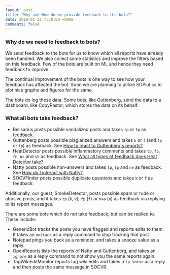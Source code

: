 ```yaml
---
layout: post
title: "Why and How do we provide feedback to the bots?"
date: 2019-01-22 7:30:00 +0000
comments: false
---
```


### Why do we need to feedback to bots? 

We send feedback to the bots for us to know which all reports have already been handled. We also collect some statistics and  improve the filters based on this feedback. Few of the bots are built on ML and hence they need feedback to improve. 

The continual improvement of the bots is one way to see how your feedback has affected the bot. Soon we are planning to utilize SOPlotics to plot nice graphs and figures for the same. 

The bots do log these data. Some bots, like Guttenberg, send the data to a dashboard, like CopyPastor, which stores the data on its behalf. 


### What all bots  take feedback? 

 - Belisarius posts possible vandalized posts and takes `tp` or `fp` as feedback.
 - Guttenberg posts possible plagiarized answers and takes `k` or `f` (and `tp` or `fp`) as feedback. See [How to react to Guttenberg's reports?](https://github.com/SOBotics/Guttenberg/blob/master/feedback.md)
 - HeatDetector posts possible inflammatory comments and takes `tp`, `fp`, `fn`, `nc` and `sk` as feedback. See [What all types of feedback does Heat Detector take?](https://github.com/SOBotics/HeatDetector/wiki/Feedback)
 - Natty posts possible non-answers and takes `tp`, `fp` and `ne` as feedback. See [How do I interact with Natty?](https://natty.sobotics.org/interacting). 
 - SOCVFinder posts possible duplicate questions and takes `k` or `f` as feedback. 

Additionally, our guest, SmokeDetector, posts possible spam or rude or abusive posts, and it takes `tp` (`k`, `v`), `fp` (`f`) or `naa` (`n`) as feedback via replying to its report messages.

There are some bots which do not take feedback, but can be replied to. These include: 

 - GenericBot tracks the posts you have flagged and reports edits to them. It takes an `untrack` as a reply command to stop tracking that post. 
 - Notepad pings you back as a reminder, and takes a snooze value as a reply. 
 - OpenReports lists the reports of Natty and Guttenberg, and takes an `ignore` as a reply command to not show you the same reports again.  
 - TagWikiEditMonitor reports tag wiki edits and takes a `tp socvr` as a reply and then posts the same message in SOCVR.